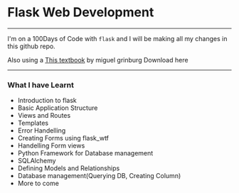 # Flask Web Development
---
I'm on a 100Days of Code with `flask` and I will be making all my changes in this github repo. 

Also using a [This textbook](https://www.pdfdrive.com/flask-web-development-developing-web-applications-with-python-e158348898.html) by miguel grinburg Download here

---
### What I have Learnt

- Introduction to flask
- Basic Application Structure
- Views and Routes
- Templates
- Error Handelling
- Creating Forms using flask_wtf
- Handelling Form views
- Python Framework for Database management
- SQLAlchemy
- Defining Models and Relationships
- Database management(Querying DB, Creating Column)
- More to come
